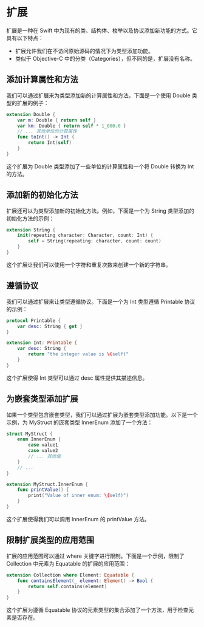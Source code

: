 
# 扩展

扩展是一种在 Swift 中为现有的类、结构体、枚举以及协议添加新功能的方式。它具有以下特点：

- 扩展允许我们在不访问原始源码的情况下为类型添加功能。
- 类似于 Objective-C 中的分类（Categories），但不同的是，扩展没有名称。

## 添加计算属性和方法

我们可以通过扩展来为类型添加新的计算属性和方法。下面是一个使用 Double 类型的扩展的例子：

```swift
extension Double {
    var m: Double { return self }
    var km: Double { return self * 1_000.0 }
    // ... 其他单位的计算属性
    func toInt() -> Int {
        return Int(self)
    }
}
```

这个扩展为 Double 类型添加了一些单位的计算属性和一个将 Double 转换为 Int 的方法。

## 添加新的初始化方法

扩展还可以为类型添加新的初始化方法。例如，下面是一个为 String 类型添加的初始化方法的示例：

```swift
extension String {
    init(repeating character: Character, count: Int) {
        self = String(repeating: character, count: count)
    }
}
```

这个扩展让我们可以使用一个字符和重复次数来创建一个新的字符串。

## 遵循协议

我们可以通过扩展来让类型遵循协议。下面是一个为 Int 类型遵循 Printable 协议的示例：

```swift
protocol Printable {
    var desc: String { get }
}

extension Int: Printable {
    var desc: String {
        return "the integer value is \(self)"
    }
}
```

这个扩展使得 Int 类型可以通过 desc 属性提供其描述信息。

## 为嵌套类型添加扩展

如果一个类型包含嵌套类型，我们可以通过扩展为嵌套类型添加功能。以下是一个示例，为 MyStruct 的嵌套类型 InnerEnum 添加了一个方法：

```swift
struct MyStruct {
    enum InnerEnum {
        case value1
        case value2
        // ... 其他值
    }
    // ...
}

extension MyStruct.InnerEnum {
    func printValue() {
        print("Value of inner enum: \(self)")
    }
}
```

这个扩展使得我们可以调用 InnerEnum 的 printValue 方法。

## 限制扩展类型的应用范围

扩展的应用范围可以通过 where 关键字进行限制。下面是一个示例，限制了 Collection 中元素为 Equatable 的扩展的应用范围：

```swift
extension Collection where Element: Equatable {
    func containsElement(_ element: Element) -> Bool {
        return self.contains(element)
    }
}
```

这个扩展为遵循 Equatable 协议的元素类型的集合添加了一个方法，用于检查元素是否存在。
